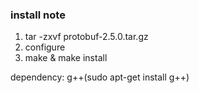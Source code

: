 ### install note

1. tar -zxvf protobuf-2.5.0.tar.gz
2. configure
3. make & make install

dependency:
  g\++(sudo apt-get install g++)

